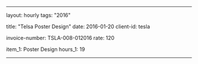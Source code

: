---

layout: hourly
tags: "2016"

title:  "Telsa Poster Design"
date:   2016-01-20
client-id: tesla

invoice-number: TSLA-008-012016
rate: 120

item_1: Poster Design
hours_1: 19

---